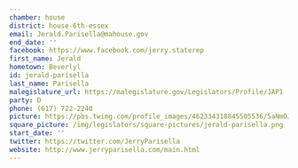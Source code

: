 ```yaml
---
chamber: house
district: house-6th-essex
email: Jerald.Parisella@mahouse.gov
end_date: ''
facebook: https://www.facebook.com/jerry.staterep
first_name: Jerald
hometown: Beverlyl
id: jerald-parisella
last_name: Parisella
malegislature_url: https://malegislature.gov/Legislators/Profile/JAP1
party: D
phone: (617) 722-2240
picture: https://pbs.twimg.com/profile_images/462334318845505536/5aNmOJEw_400x400.jpeg
square_picture: /img/legislators/square-pictures/jerald-parisella.png
start_date: ''
twitter: https://twitter.com/JerryParisella
website: http://www.jerryparisella.com/main.html
---
```

